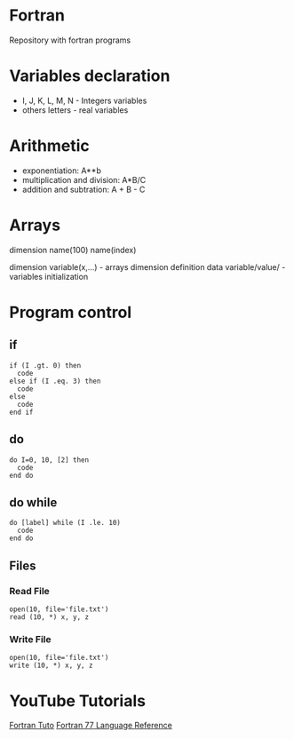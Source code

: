 # Fortran
Repository with fortran programs

# Variables declaration
- I, J, K, L, M, N - Integers variables
- others letters - real variables

# Arithmetic
- exponentiation: A**b
- multiplication and division: A*B/C
- addition and subtration: A + B - C

# Arrays
dimension name(100)
name(index)

dimension variable(x,...) - arrays dimension definition
data variable/value/ - variables initialization

# Program control
## if
```
if (I .gt. 0) then
  code
else if (I .eq. 3) then
  code
else
  code
end if
```
## do
```
do I=0, 10, [2] then
  code
end do
```
## do while
```
do [label] while (I .le. 10)
  code
end do
```
## Files
### Read File
```
open(10, file='file.txt')
read (10, *) x, y, z
```
### Write File
```
open(10, file='file.txt')
write (10, *) x, y, z
```

# YouTube Tutorials

[Fortran Tuto](https://www.youtube.com/watch?v=X1x0fgn1tMo&list=PLvkU6i2iQ2fprrVmmkNP_V36mh0BMnS5L)
[Fortran 77 Language Reference](https://docs.oracle.com/cd/E19957-01/805-4939/index.html)
